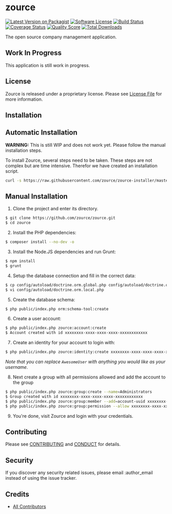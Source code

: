 # zource

[![Latest Version on Packagist][ico-version]][link-packagist]
[![Software License][ico-license]](LICENSE)
[![Build Status][ico-travis]][link-travis]
[![Coverage Status][ico-scrutinizer]][link-scrutinizer]
[![Quality Score][ico-code-quality]][link-code-quality]
[![Total Downloads][ico-downloads]][link-downloads]

The open source company management application.

## Work In Progress

This application is still work in progress.

## License

Zource is released under a proprietary license.
Please see [License File](LICENSE.md) for more information.

## Installation

## Automatic Installation

**WARNING:** This is still WIP and does not work yet. Please follow the manual installation steps. 

To install Zource, several steps need to be taken. These steps are not 
complex but are time intensive. Therefor we have created an installation 
script.
 
```bash
curl -s https://raw.githubusercontent.com/zource/zource-installer/master/install.sh | sudo bash
```

## Manual Installation

1. Clone the project and enter its directory.

 ```bash
 $ git clone https://github.com/zource/zource.git
 $ cd zource
 ```

2. Install the PHP dependencies:

 ```bash
 $ composer install --no-dev -o
 ```

3. Install the Node.JS dependencies and run Grunt:

 ```bash
 $ npm install
 $ grunt
 ```

4. Setup the database connection and fill in the correct data:

 ```bash
 $ cp config/autoload/doctrine.orm.global.php config/autoload/doctrine.orm.local.php
 $ vi config/autoload/doctrine.orm.local.php
 ```

5. Create the database schema:

 ```bash
 $ php public/index.php orm:schema-tool:create
 ```

6. Create a user account:

 ```bash
 $ php public/index.php zource:account:create
 $ Account created with id xxxxxxxx-xxxx-xxxx-xxxx-xxxxxxxxxxxx
 ```

7. Create an identity for your account to login with:

 ```bash
 $ php public/index.php zource:identity:create xxxxxxxx-xxxx-xxxx-xxxx-xxxxxxxxxxxx username AwesomeUser
 ```
 *Note that you can replace `AwesomeUser` with anything you would like as your username.*

8. Next create a group with all permissions allowed and add the account to the group

 ```bash
 $ php public/index.php zource:group:create --name=Administrators
 $ Group created with id xxxxxxxx-xxxx-xxxx-xxxx-xxxxxxxxxxxx
 $ php public/index.php zource:group:member --add=account-uuid xxxxxxxx-xxxx-xxxx-xxxx-xxxxxxxxxxxx
 $ php public/index.php zource:group:permission --allow xxxxxxxx-xxxx-xxxx-xxxx-xxxxxxxxxxxx
 ```
 
9. You're done, visit Zource and login with your credentials.

## Contributing

Please see [CONTRIBUTING](CONTRIBUTING.md) and [CONDUCT](CONDUCT.md) for details.

## Security

If you discover any security related issues, please email :author_email instead of using the issue tracker.

## Credits

- [All Contributors][link-contributors]

[ico-version]: https://img.shields.io/packagist/v/zource/zource.svg?style=flat-square
[ico-license]: https://img.shields.io/badge/license-proprietary-brightgreen.svg?style=flat-square
[ico-travis]: https://img.shields.io/travis/zource/zource/master.svg?style=flat-square
[ico-scrutinizer]: https://img.shields.io/scrutinizer/coverage/g/zource/zource.svg?style=flat-square
[ico-code-quality]: https://img.shields.io/scrutinizer/g/zource/zource.svg?style=flat-square
[ico-downloads]: https://img.shields.io/packagist/dt/zource/zource.svg?style=flat-square

[link-packagist]: https://packagist.org/packages/zource/zource
[link-travis]: https://travis-ci.org/zource/zource
[link-scrutinizer]: https://scrutinizer-ci.com/g/zource/zource/code-structure
[link-code-quality]: https://scrutinizer-ci.com/g/zource/zource
[link-downloads]: https://packagist.org/packages/zource/zource
[link-contributors]: ../../contributors
